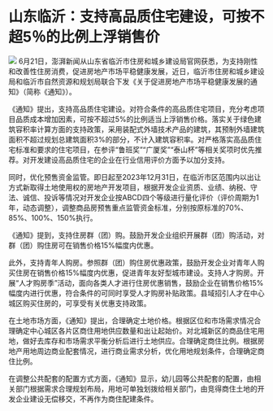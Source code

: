 

# 山东临沂：支持高品质住宅建设，可按不超5％的比例上浮销售价

![](https://inews.gtimg.com/newsapp_bt/0/15807968338/1000)
6月21日，澎湃新闻从山东省临沂市住房和城乡建设局官网获悉，为支持刚性和改善性住房消费，促进房地产市场平稳健康发展，近日，临沂市住房和城乡建设局和临沂市自然资源和规划局联合下发《关于促进房地产市场平稳健康发展的通知》（简称《通知》）。

《通知》提出，支持高品质住宅建设。对符合条件的高品质住宅项目，充分考虑项目品质成本增加因素，可按不超过5%的比例适当上浮销售价格。落实关于绿色建筑容积率计算方面的支持政策，采用装配式外墙技术产品的建筑，其预制外墙建筑面积不超过规划总建筑面积3%的部分，不计入建筑容积率。对严格落实高品质住宅标准和要求的住宅项目，在参评“鲁班奖”“广厦奖”“泰山杯”等相关奖项时优先推荐。对开发建设高品质住宅的企业在行业信用评价方面予以加分支持。

同时，优化预售资金监管。即日起至2023年12月31日，在临沂市区范围内以出让方式新取得土地使用权的房地产开发项目，根据开发企业资质、业绩、纳税、守法、诚信、投诉等情况对开发企业按ABCD四个等级进行量化评价（评价周期为1年，动态调整），调整商品房预售重点监管资金标准，分别按原标准的70%、85%、100%、150%执行。

《通知》提到，支持住房群（团）购。鼓励开发企业组织开展群（团）购活动，对群（团）购住房可在销售价格15%幅度内优惠。

此外，支持青年人购房。参照群（团）购住房优惠政策，鼓励开发企业对青年人购买住房在销售价格15%幅度内优惠，促进青年友好型城市建设。支持人才购房。开展“人才购房季”活动，面向各类人才进行住房优惠销售，鼓励企业在销售价格15%幅度内进行优惠，符合条件的可同时享受人才购房补贴政策。县域招引人才在中心城区购买住房的，可享受有关优惠支持政策。

在土地市场方面，《通知》提出，合理确定土地价格。根据区位和市场需求情况合理确定中心城区各片区商住用地供应数量和出让起始价。对北城新区的商品住宅用地，做好去库存和市场需求平衡分析后进行土地供应。合理确定商住比例。根据房地产用地周边商业配套情况，进行商业需求分析，优化用地规划条件，合理确定商住比例。

在调整公共配套的配置方式方面，《通知》显示，幼儿园等公共配套的配置，由相关部门根据需求合理规划布局，用地可单独划拨给相关部门，由竞得商住土地的开发企业建设无偿移交，不再作为商住配建条件。

